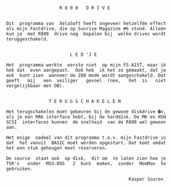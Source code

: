                               R 8 0 0   D R I V E 
                                                   
          
          Dit  programma van  XelaSoft heeft ongeveer hetzelfde effect 
          als mijn Fastdrive, die op Sunrise Magazine #6 stond. Alleen 
          kun je  met R800  drive nog  bepalen bij  welke drives wordt 
          teruggeschakeld.
          
          
                                  L E D 'J E 
          
          Het  programma werkte  eerste niet  op mijn FS-A1ST, maar ik 
          heb dat  even aangepast.  Ook heb  ik het zo gemaakt, dat je 
          ook  kunt zien  wanneer de Z80 mode wordt aangeschakeld. Dat 
          geeft   mij   een  veiliger   gevoel  (nee,   het  is   niet 
          vergelijkbaar met OB).
          
          
                          T E R U G S C H A K E L E N 
          
          Het terugschakelen moet gebeuren bij de gewone diskdrive �n, 
          als je een MAK interface hebt, bij de harddisk. De MK en HSH 
          SCSI  interfaces kunnen  de snelheid  van de R800 wel gewoon 
          aan.
          
          Het enige  nadeel van dit programma t.o.v. mijn Fastdrive is 
          dat  het vanuit  BASIC moet worden opgestart. Dat komt omdat 
          het een stuk geheugen moet reserveren.
          
          De source  staat ook  op disk,  dit om  te laten zien hoe je 
          TSR's   onder  MSX-DOS   2  kunt  maken,  zonder  MemMan  te 
          gebruiken.
          
                                                        Kasper Souren
